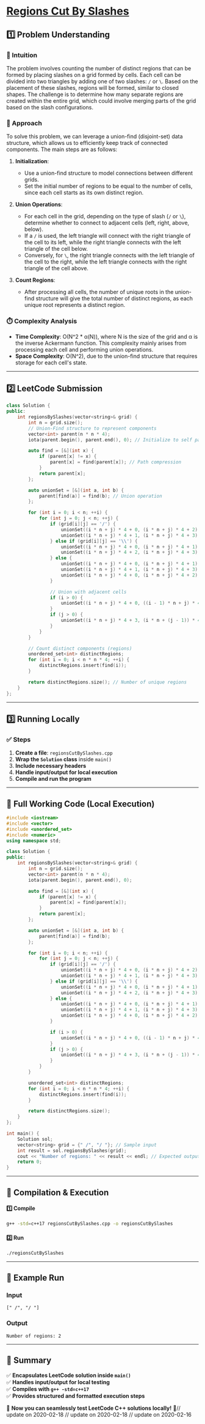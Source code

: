 # **[Regions Cut By Slashes](https://leetcode.com/problems/regions-cut-by-slashes/description/)**  

## **1️⃣ Problem Understanding**  
### **📌 Intuition**  
The problem involves counting the number of distinct regions that can be formed by placing slashes on a grid formed by cells. Each cell can be divided into two triangles by adding one of two slashes: `/` or `\`. Based on the placement of these slashes, regions will be formed, similar to closed shapes. The challenge is to determine how many separate regions are created within the entire grid, which could involve merging parts of the grid based on the slash configurations.

### **🚀 Approach**  
To solve this problem, we can leverage a union-find (disjoint-set) data structure, which allows us to efficiently keep track of connected components. The main steps are as follows:

1. **Initialization**:
   - Use a union-find structure to model connections between different grids.
   - Set the initial number of regions to be equal to the number of cells, since each cell starts as its own distinct region.

2. **Union Operations**:
   - For each cell in the grid, depending on the type of slash (`/` or `\`), determine whether to connect to adjacent cells (left, right, above, below). 
   - If a `/` is used, the left triangle will connect with the right triangle of the cell to its left, while the right triangle connects with the left triangle of the cell below.
   - Conversely, for `\`, the right triangle connects with the left triangle of the cell to the right, while the left triangle connects with the right triangle of the cell above.

3. **Count Regions**:
   - After processing all cells, the number of unique roots in the union-find structure will give the total number of distinct regions, as each unique root represents a distinct region.

### **⏱️ Complexity Analysis**  
- **Time Complexity**: O(N^2 * α(N)), where N is the size of the grid and α is the inverse Ackermann function. This complexity mainly arises from processing each cell and performing union operations.
- **Space Complexity**: O(N^2), due to the union-find structure that requires storage for each cell's state.

---  

## **2️⃣ LeetCode Submission**  
```cpp
class Solution {
public:
    int regionsBySlashes(vector<string>& grid) {
        int n = grid.size();
        // Union-Find structure to represent components
        vector<int> parent(n * n * 4);
        iota(parent.begin(), parent.end(), 0); // Initialize to self parent

        auto find = [&](int x) {
            if (parent[x] != x) {
                parent[x] = find(parent[x]); // Path compression
            }
            return parent[x];
        };

        auto unionSet = [&](int a, int b) {
            parent[find(a)] = find(b); // Union operation
        };

        for (int i = 0; i < n; ++i) {
            for (int j = 0; j < n; ++j) {
                if (grid[i][j] == '/') {
                    unionSet((i * n + j) * 4 + 0, (i * n + j) * 4 + 2); // top left to bottom right
                    unionSet((i * n + j) * 4 + 1, (i * n + j) * 4 + 3); // top right to bottom left
                } else if (grid[i][j] == '\\') {
                    unionSet((i * n + j) * 4 + 0, (i * n + j) * 4 + 1); // top left to top right
                    unionSet((i * n + j) * 4 + 2, (i * n + j) * 4 + 3); // bottom left to bottom right
                } else {
                    unionSet((i * n + j) * 4 + 0, (i * n + j) * 4 + 1); // top left to top right
                    unionSet((i * n + j) * 4 + 1, (i * n + j) * 4 + 3); // top right to bottom right
                    unionSet((i * n + j) * 4 + 0, (i * n + j) * 4 + 2); // top left to bottom left
                }

                // Union with adjacent cells
                if (i > 0) {
                    unionSet((i * n + j) * 4 + 0, ((i - 1) * n + j) * 4 + 2); // top edge connection
                }
                if (j > 0) {
                    unionSet((i * n + j) * 4 + 3, (i * n + (j - 1)) * 4 + 1); // left edge connection
                }
            }
        }

        // Count distinct components (regions)
        unordered_set<int> distinctRegions;
        for (int i = 0; i < n * n * 4; ++i) {
            distinctRegions.insert(find(i));
        }

        return distinctRegions.size(); // Number of unique regions
    }
};
```  

---  

## **3️⃣ Running Locally**  
### **✅ Steps**  
1. **Create a file**: `regionsCutBySlashes.cpp`  
2. **Wrap the `Solution` class** inside `main()`  
3. **Include necessary headers**  
4. **Handle input/output for local execution**  
5. **Compile and run the program**  

---  

## **📝 Full Working Code (Local Execution)**  
```cpp
#include <iostream>
#include <vector>
#include <unordered_set>
#include <numeric>
using namespace std;

class Solution {
public:
    int regionsBySlashes(vector<string>& grid) {
        int n = grid.size();
        vector<int> parent(n * n * 4);
        iota(parent.begin(), parent.end(), 0);

        auto find = [&](int x) {
            if (parent[x] != x) {
                parent[x] = find(parent[x]);
            }
            return parent[x];
        };

        auto unionSet = [&](int a, int b) {
            parent[find(a)] = find(b);
        };

        for (int i = 0; i < n; ++i) {
            for (int j = 0; j < n; ++j) {
                if (grid[i][j] == '/') {
                    unionSet((i * n + j) * 4 + 0, (i * n + j) * 4 + 2);
                    unionSet((i * n + j) * 4 + 1, (i * n + j) * 4 + 3);
                } else if (grid[i][j] == '\\') {
                    unionSet((i * n + j) * 4 + 0, (i * n + j) * 4 + 1);
                    unionSet((i * n + j) * 4 + 2, (i * n + j) * 4 + 3);
                } else {
                    unionSet((i * n + j) * 4 + 0, (i * n + j) * 4 + 1);
                    unionSet((i * n + j) * 4 + 1, (i * n + j) * 4 + 3);
                    unionSet((i * n + j) * 4 + 0, (i * n + j) * 4 + 2);
                }

                if (i > 0) {
                    unionSet((i * n + j) * 4 + 0, ((i - 1) * n + j) * 4 + 2);
                }
                if (j > 0) {
                    unionSet((i * n + j) * 4 + 3, (i * n + (j - 1)) * 4 + 1);
                }
            }
        }

        unordered_set<int> distinctRegions;
        for (int i = 0; i < n * n * 4; ++i) {
            distinctRegions.insert(find(i));
        }

        return distinctRegions.size();
    }
};

int main() {
    Solution sol;
    vector<string> grid = {" /", "/ "}; // Sample input
    int result = sol.regionsBySlashes(grid);
    cout << "Number of regions: " << result << endl; // Expected output: 2
    return 0;
}
```  

---  

## **🔧 Compilation & Execution**  
#### **1️⃣ Compile**  
```bash
g++ -std=c++17 regionsCutBySlashes.cpp -o regionsCutBySlashes
```  

#### **2️⃣ Run**  
```bash
./regionsCutBySlashes
```  

---  

## **🎯 Example Run**  
### **Input**  
```
[" /", "/ "]
```  
### **Output**  
```
Number of regions: 2
```  

---  

## **📌 Summary**  
✅ **Encapsulates LeetCode solution inside `main()`**  
✅ **Handles input/output for local testing**  
✅ **Compiles with `g++ -std=c++17`**  
✅ **Provides structured and formatted execution steps**  

🚀 **Now you can seamlessly test LeetCode C++ solutions locally!** 🚀// update on 2020-02-18
// update on 2020-02-18
// update on 2020-02-16

